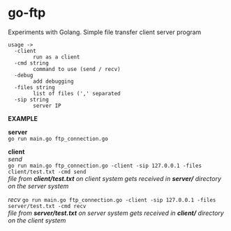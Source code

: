 # go-ftp
Experiments with Golang. Simple file transfer client server program

```
usage ->
  -client
    	run as a client
  -cmd string
    	command to use (send / recv)
  -debug
    	add debugging
  -files string
    	list of files (',' separated
  -sip string
    	server IP
```

**EXAMPLE** 

**server**   
`go run main.go ftp_connection.go` 

**client**  
*send*  
`go run main.go ftp_connection.go -client -sip 127.0.0.1 -files client/test.txt -cmd send`  
*file from **client/test.txt** on client system gets received in **server/** directory on the server system*  

*recv* 
`go run main.go ftp_connection.go -client -sip 127.0.0.1 -files server/test.txt -cmd recv`  
*file from **server/test.txt** on server system gets received in **client/** directory on the client system*  

